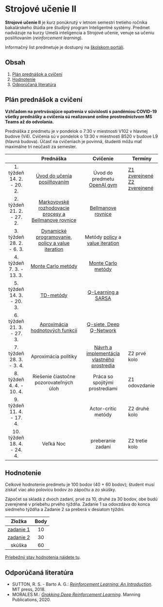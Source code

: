 # Strojové učenie II

**Strojové učenie II** je kurz ponúknutý v letnom semestri tretieho ročníka bakalárskeho štúdia pre študijný program Inteligentné systémy. Predmet nadväzuje na kurzy Umelá inteligencia a Strojové učenie, venuje sa učeniu posilňovaním (*reinforcement learning*).

Informačný list predmetuje je dostupný na [školskom portáli](https://maisportal.tuke.sk/portal/studijneProgramy.mais).

## Obsah
1. [Plán prednášok a cvičení](#plan)
2. [Hodnotenie](#grading)
3. [Odporúčaná literatúra](#textbooks)

## Plán prednášok a cvičení <a name="plan"></a>

**Vzhľadom na pretrvávajúce opatrenia v súvislosti s pandémiou COVID-19 všetky prednášky a cvičenia sú realizované online prostredníctvom MS Teams až do odvolania.**

Prednáška z predmetu je v pondelok o 7:30 v miestnosti V102 v hlavnej budove (V4). Cvičenia sú v pondelok o 13:30 v miestnosti B520 v budove L9 (hlavná budova). Účasť na cvičeniach je povinná, študenti môžu mať maximálne tri neúčasti za semester.

|                               |                       Prednáška                       |                  Cvičenie                  |            Termíny             |
|:-----------------------------:|:-----------------------------------------------------:|:------------------------------------------:|--------------------------------|
|  1. týždeň<br>14. 2. - 20. 2. |              [Úvod do učenia posilňovaním](lectures/Lecture01.pdf)              |       Úvod do predmetu<br>[OpenAI gym](labs/lab01-setting-things-up.ipynb)       | [Z1 zverejnené](assignments/assignment1.md)<br>[Z2 zverejnené](assignments/assignment2.md) |
|  2. týždeň<br>21. 2. - 27. 2. | [Markovovské rozhodovacie procesy a Bellmanove rovnice](lectures/Lecture02.pdf) |             [Bellmanove rovnice](labs/lab02-bellman-equation.ipynb)             |                                |
|  3. týždeň<br>28. 2. - 6. 3.  |   [Dynamické programovanie, policy a value iteration](lectures/Lecture03.pdf)   |       Metódy [policy](labs/lab03a-policy-iteration.ipynb) a [value iteration](labs/lab03b-value-iteration.ipynb)      |                                |
|  4. týždeň<br>7. 3. - 13. 3.  |                   [Monte Carlo metódy](lectures/Lecture04.pdf)                  |             [Monte Carlo metódy](labs/lab04-monte-carlo.ipynb)             |                                |
|  5. týždeň<br>14. 3. - 20. 3. |                       [TD-metódy](lectures/Lecture05.pdf)                       |    [Q-Learning a SARSA](labs/lab05-q-learning-and-sarsa.ipynb)    |                                |
|  6. týždeň<br>21. 3. - 27. 3. |            [Aproximácia hodnotových funkcií](lectures/Lecture06.pdf)            |           [Q-siete, Deep Q-Network](labs/lab06-q-networks.ipynb)          |                                |
|  7. týždeň<br>28. 3. - 3. 4.  |                  Aproximácia politiky                 | [Návrh a implementácia vlastného prostredia](labs/lab07-creating-environments.ipynb) | Z2 prvé kolo                   |
|  8. týždeň<br>4. 4. - 10. 4.  |        Riešenie čiastočne pozorovateľných úloh        |       Práca so spojitými prostrediami      | Z1 odovzdanie                  |
|  9. týždeň<br>11. 4. - 17. 4. |                                                       |             Actor-critic metódy            | Z2 druhé kolo                  |
| 10. týždeň<br>18. 4. - 24. 4. |                       Veľká Noc                       |              preberanie zadaní             | Z2 tretie kolo                 |

## Hodnotenie <a name="grading"></a>

Celkové hodnotenie predmetu je 100 bodov (40 + 60 bodov); študent musí získať viac ako polovicu bodov zo zápočtu a zo skúšky.

Zápočet sa skladá z dvoch zadaní, prvé za 10, druhé za 30 bodov, obe budú zverejnené v priebehu prvého týždňa. Zadanie 1 sa odovzdáva do konca siedmeho týždňa a Zadanie 2 sa preberá v desiatom týždni.

|                  Zložka                 | Body |
|:---------------------------------------:|:----:|
| [zadanie 1](assignments/assignment1.md) |  10  |
| [zadanie 2](assignments/assignment2.md) |  30  |
| skúška                                  |  60  |

[Priebežný stav hodnotenia nájdete tu](https://docs.google.com/spreadsheets/d/1rKYwykd3eCjIzR9lUyfFJifpZP9qgLe4LE3q8ja2ATg/edit?usp=sharing).

## Odporúčaná literatúra <a name="textbooks"></a>
* SUTTON, R. S. - Barto A. G.: [*Reinforcement Learning: An Introduction*](http://www.andrew.cmu.edu/course/10-703/textbook/BartoSutton.pdf). MIT press, 2018.
* MORALES M.: [*Grokking Deep Reinforcement Learning*](https://www.amazon.com/Grokking-Reinforcement-Learning-Miguel-Morales/dp/1617295450). Manning Publications, 2020.